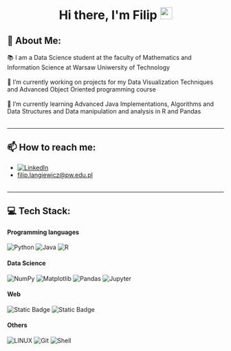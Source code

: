 <h1 align="center">
Hi there, I'm Filip <img src="https://user-images.githubusercontent.com/1303154/88677602-1635ba80-d120-11ea-84d8-d263ba5fc3c0.gif" width="28" height="28" />
</h1>

## 💫 About Me:
:books: I am a Data Science student at the faculty of Mathematics and Information Science at Warsaw Uniwersity of Technology <br><br>
🔭 I’m currently working on projects for my Data Visualization Techniques and Advanced Object Oriented programming course<br><br>
🌱 I’m currently learning Advanced Java Implementations, Algorithms and Data Structures and Data manipulation and analysis in R and Pandas<br><br>

---
## 📫 How to reach me:
- [![LinkedIn](https://img.shields.io/badge/LinkedIn-%230077B5.svg?logo=linkedin&logoColor=white)](https://www.linkedin.com/in/filiplangiewicz/) 
- [filip.langiewicz@pw.edu.pl](mailto:filip.langiewicz@pw.edu.pl)
<br><br>

---
## 💻 Tech Stack:
#### Programming languages
![Python](https://img.shields.io/badge/python-3670A0?style=for-the-badge&logo=python&logoColor=ffdd54) 
![Java](https://img.shields.io/badge/java-%23ED8B00.svg?style=for-the-badge&logo=java&logoColor=white) 
![R](https://img.shields.io/badge/r-%23276DC3.svg?style=for-the-badge&logo=r&logoColor=white)


#### Data Science
![NumPy](https://img.shields.io/badge/numpy-%23013243.svg?style=for-the-badge&logo=numpy&logoColor=white) 
![Matplotlib](https://img.shields.io/badge/Matplotlib-%23ffffff.svg?style=for-the-badge&logo=Matplotlib&logoColor=black)
![Pandas](https://img.shields.io/badge/pandas-%23150458.svg?style=for-the-badge&logo=pandas&logoColor=white) 
![Jupyter](https://img.shields.io/badge/jupyter-%23FA0F00.svg?style=for-the-badge&logo=jupyter&logoColor=white)


#### Web
![Static Badge](https://img.shields.io/badge/HTML-%23ffff99?style=for-the-badge&logo=html5)
![Static Badge](https://img.shields.io/badge/CSS-darkgreen?style=for-the-badge&logo=css3)


#### Others
![LINUX](https://img.shields.io/badge/Linux-FCC624?style=for-the-badge&logo=linux&logoColor=black) 
![Git](https://img.shields.io/badge/git-%23F05033.svg?style=for-the-badge&logo=git&logoColor=white)
![Shell](https://img.shields.io/badge/shell_script-%23121011.svg?style=for-the-badge&logo=gnu-bash&logoColor=white)


